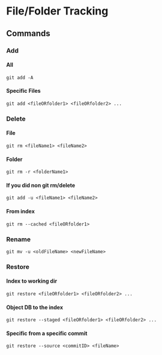 # File/Folder Tracking

## Commands

### Add

#### All

```
git add -A
```

#### Specific Files

```
git add <fileORfolder1> <fileORfolder2> ...
```

### Delete

#### File

```
git rm <fileName1> <fileName2>
```

#### Folder

```
git rm -r <folderName1>
```

#### If you did non git rm/delete

```
git add -u <fileName1> <fileName2>
```

#### From index

```
git rm --cached <fileORfolder1>
```

### Rename

```
git mv -u <oldFileName> <newFileName>
```

### Restore

#### Index to working dir

```
git restore <fileORfolder1> <fileORfolder2> ...
```

#### Object DB to the index

```
git restore --staged <fileORfolder1> <fileORfolder2> ...
```

#### Specific from a specific commit

```
git restore --source <commitID> <fileName>
```
